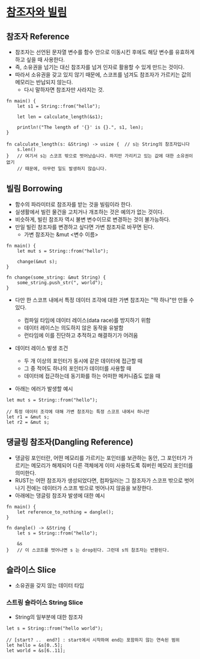 # [참조자와 빌림](https://rinthel.github.io/rust-lang-book-ko/ch04-02-references-and-borrowing.html)

## 참조자 Reference
- 참조자는 선언된 문자열 변수를 함수 안으로 이동시킨 후에도 해당 변수를 유효하게 하고 싶을 때 사용한다.
- 즉, 소유권을 넘기는 대신 참조자를 넘겨 인자로 활용할 수 있게 만드는 것이다.
- 따라서 소유권을 갖고 있지 않기 때문에, 스코프를 넘겨도 참조자가 가르키는 값의 메모리는 반납되지 않는다.
    - 다시 말하자면 참조자만 사라지는 것.
```
fn main() {
    let s1 = String::from("hello");

    let len = calculate_length(&s1);

    println!("The length of '{}' is {}.", s1, len);
}

fn calculate_length(s: &String) -> usize {  // s는 String의 참조자입니다
    s.len()
}   // 여기서 s는 스코프 밖으로 벗어났습니다. 하지만 가리키고 있는 값에 대한 소유권이 없기
    // 때문에, 아무런 일도 발생하지 않습니다.
```

## 빌림 Borrowing
- 함수의 파라미터로 참조자를 받는 것을 빌림이라 한다.
- 실생활에서 빌린 물건을 고치거나 개조하는 것은 예의가 없는 것이다.
- 비슷하게, 빌린 참조자 역시 불변 변수이므로 변경하는 것이 불가능하다.
- 만일 빌린 참조자를 변경하고 싶다면 가변 참조자로 바꾸면 된다.
    - 가변 참조자는 &mut <변수 이름>
```
fn main() {
    let mut s = String::from("hello");

    change(&mut s);
}

fn change(some_string: &mut String) {
    some_string.push_str(", world");
}
```
- 다만 한 스코프 내에서 특정 데이터 조각에 대한 가변 참조자는 "딱 하나"만 만들 수 있다.
    - 컴파일 타임에 데이터 레이스(data race)를 방지하기 위함
    - 데이터 레이스는 의도하지 않은 동작을 유발함
    - 런타임에 이를 진단하고 추적하고 해결하기가 어려움
- 데이터 레이스 발생 조건
    - 두 개 이상의 포인터가 동시에 같은 데이터에 접근할 때
    - 그 중 적어도 하나의 포인터가 데이터를 사용할 때
    - 데이터에 접근하는데 동기화를 하는 어떠한 메커니즘도 없을 때

- 아래는 에러가 발생할 예시
```
let mut s = String::from("hello");

// 특정 데이터 조각에 대해 가변 참조자는 특정 스코프 내에서 하나만
let r1 = &mut s;
let r2 = &mut s;
```

## 댕글링 참조자(Dangling Reference)
- 댕글링 포인터란, 어떤 메모리를 가르키는 포인터를 보관하는 동안, 그 포인터가 가르키는 메모리가 해제되어 다른 객체에게 이미 사용하도록 줘버린 메모리 포인터를 의미한다.
- RUST는 어떤 참조자가 생성되었다면, 컴파일러는 그 참조자가 스코프 밖으로 벗어나기 전에는 데이터가 스코프 밖으로 벗어나지 않음을 보장한다.
- 아래에는 댕글링 참조자 발생에 대한 예시
```
fn main() {
    let reference_to_nothing = dangle();
}

fn dangle() -> &String {
    let s = String::from("hello");

    &s
}   // 이 스코프를 벗어나면 s 는 drop된다. 그런데 s의 참조자는 반환된다.
```

## 슬라이스 Slice
- 소유권을 갖지 않는 데이터 타입

### 스트링 슬라이스 String Slice
- String의 일부분에 대한 참조자
```
let s = String::from("hello world");

// [start? ..  end?] : start에서 시작하여 end는 포함하지 않는 연속된 범위
let hello = &s[0..5];
let world = &s[6..11];
```